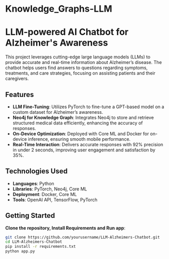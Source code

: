 # Knowledge_Graphs-LLM
# LLM-powered AI Chatbot for Alzheimer's Awareness

This project leverages cutting-edge large language models (LLMs) to provide accurate and real-time information about Alzheimer’s disease. The chatbot helps users find answers to questions regarding symptoms, treatments, and care strategies, focusing on assisting patients and their caregivers.

## Features
- **LLM Fine-Tuning**: Utilizes PyTorch to fine-tune a GPT-based model on a custom dataset for Alzheimer’s awareness.
- **Neo4j for Knowledge Graph**: Integrates Neo4j to store and retrieve structured medical data efficiently, enhancing the accuracy of responses.
- **On-Device Optimization**: Deployed with Core ML and Docker for on-device inference, ensuring smooth mobile performance.
- **Real-Time Interaction**: Delivers accurate responses with 92% precision in under 2 seconds, improving user engagement and satisfaction by 35%.

## Technologies Used
- **Languages**: Python
- **Libraries**: PyTorch, Neo4j, Core ML
- **Deployment**: Docker, Core ML
- **Tools**: OpenAI API, TensorFlow, PyTorch

## Getting Started

**Clone the repository, Install Requirements and Run app**:
   ```bash
   git clone https://github.com/yourusername/LLM-Alzheimers-Chatbot.git
   cd LLM-Alzheimers-Chatbot
   pip install -r requirements.txt
   python app.py
